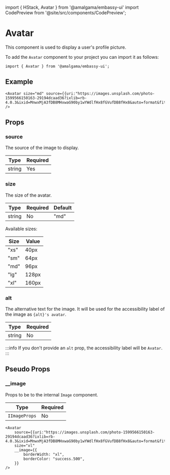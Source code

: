 import { HStack, Avatar } from '@amalgama/embassy-ui'
import CodePreview from '@site/src/components/CodePreview';

# Avatar

This component is used to display a user's profile picture.

To add the `Avatar` component to your project you can import it as follows:

```tsx
import { Avatar } from '@amalgama/embassy-ui';
```

## Example

<CodePreview>
    <Avatar
        size="md"
        source={{uri:"https://images.unsplash.com/photo-1599566150163-29194dcaad36?ixlib=rb-4.0.3&ixid=MnwxMjA3fDB8MHxwaG90by1wYWdlfHx8fGVufDB8fHx8&auto=format&fit=crop&w=774&q=80"}}
    />
</CodePreview>

```tsx
<Avatar size="md" source={{uri:"https://images.unsplash.com/photo-1599566150163-29194dcaad36?ixlib=rb-4.0.3&ixid=MnwxMjA3fDB8MHxwaG90by1wYWdlfHx8fGVufDB8fHx8&auto=format&fit=crop&w=774&q=80"}} />
```

## Props

### source
The source of the image to display.

| Type | Required | 
| ---- | -------- |
| string | Yes |

### size
The size of the avatar.

| Type | Required | Default |
| ---- | -------- | ------- |
| string | No | "md" |

Available sizes:

| Size | Value |
| ---- | ----- |
| "xs" | 40px  |
| "sm" | 64px  |
| "md" | 96px  |
| "lg" | 128px  |
| "xl" | 160px  |

<CodePreview>
    <HStack space="4">
        <Avatar size="xs" source={{uri:"https://images.unsplash.com/photo-1599566150163-29194dcaad36?ixlib=rb-4.0.3&ixid=MnwxMjA3fDB8MHxwaG90by1wYWdlfHx8fGVufDB8fHx8&auto=format&fit=crop&w=774&q=80"}} />
        <Avatar size="sm" source={{uri:"https://images.unsplash.com/photo-1599566150163-29194dcaad36?ixlib=rb-4.0.3&ixid=MnwxMjA3fDB8MHxwaG90by1wYWdlfHx8fGVufDB8fHx8&auto=format&fit=crop&w=774&q=80"}} />
        <Avatar size="md" source={{uri:"https://images.unsplash.com/photo-1599566150163-29194dcaad36?ixlib=rb-4.0.3&ixid=MnwxMjA3fDB8MHxwaG90by1wYWdlfHx8fGVufDB8fHx8&auto=format&fit=crop&w=774&q=80"}} />
        <Avatar size="lg" source={{uri:"https://images.unsplash.com/photo-1599566150163-29194dcaad36?ixlib=rb-4.0.3&ixid=MnwxMjA3fDB8MHxwaG90by1wYWdlfHx8fGVufDB8fHx8&auto=format&fit=crop&w=774&q=80"}} />
        <Avatar size="xl" source={{uri:"https://images.unsplash.com/photo-1599566150163-29194dcaad36?ixlib=rb-4.0.3&ixid=MnwxMjA3fDB8MHxwaG90by1wYWdlfHx8fGVufDB8fHx8&auto=format&fit=crop&w=774&q=80"}} />
    </HStack>
</CodePreview>

### alt
The alternative text for the image. It will be used for the accessibility label of the image as `{alt}'s avatar`.

| Type | Required | 
| ---- | -------- | 
| string | No | - |

:::info
If you don't provide an `alt` prop, the accessibility label will be `Avatar`.
:::

## Pseudo Props

### __image

Props to be to the internal `Image` component.

| Type       | Required |
| ---------- | -------- |
| `IImageProps`| No       |

<CodePreview>
    <Avatar
        source={{uri:"https://images.unsplash.com/photo-1599566150163-29194dcaad36?ixlib=rb-4.0.3&ixid=MnwxMjA3fDB8MHxwaG90by1wYWdlfHx8fGVufDB8fHx8&auto=format&fit=crop&w=774&q=80"}}
        size="xl"
        __image={{
            borderWidth: "xl",
            borderColor: "success.500",
        }}
    />
</CodePreview>

```tsx
<Avatar
    source={{uri:"https://images.unsplash.com/photo-1599566150163-29194dcaad36?ixlib=rb-4.0.3&ixid=MnwxMjA3fDB8MHxwaG90by1wYWdlfHx8fGVufDB8fHx8&auto=format&fit=crop&w=774&q=80"}}
    size="xl"
    __image={{
        borderWidth: "xl",
        borderColor: "success.500",
    }}
/>


